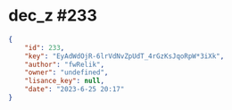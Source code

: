 
# dec_z #233
                
```JSON
{
    "id": 233,
    "key": "EyAdWdOjR-6lrVdNvZpUdT_4rGzKsJqoRpW*3iXk",
    "author": "fwRelik",
    "owner": "undefined",
    "lisance_key": null,
    "date": "2023-6-25 20:17"
}
```
    